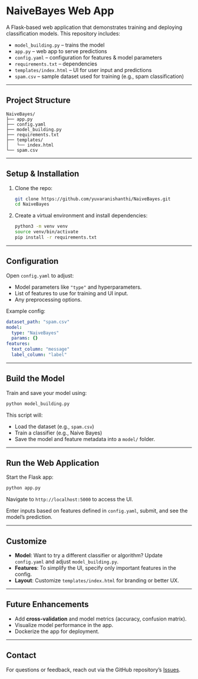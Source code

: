 # NaiveBayes Web App

A Flask-based web application that demonstrates training and deploying classification models. This repository includes:

- `model_building.py` – trains the model
- `app.py` – web app to serve predictions
- `config.yaml` – configuration for features & model parameters
- `requirements.txt` – dependencies
- `templates/index.html` – UI for user input and predictions
- `spam.csv` – sample dataset used for training (e.g., spam classification)

---

## Project Structure

```
NaiveBayes/
├── app.py
├── config.yaml
├── model_building.py
├── requirements.txt
├── templates/
│   └── index.html
└── spam.csv
```

---

## Setup & Installation

1. Clone the repo:
   ```bash
   git clone https://github.com/yuvaranishanthi/NaiveBayes.git
   cd NaiveBayes
   ```

2. Create a virtual environment and install dependencies:
   ```bash
   python3 -m venv venv
   source venv/bin/activate
   pip install -r requirements.txt
   ```

---

## Configuration

Open `config.yaml` to adjust:
- Model parameters like `"type"` and hyperparameters.
- List of features to use for training and UI input.
- Any preprocessing options.

Example config:
```yaml
dataset_path: "spam.csv"
model:
  type: "NaiveBayes"
  params: {}
features:
  text_column: "message"
  label_column: "label"
```

---

## Build the Model

Train and save your model using:

```bash
python model_building.py
```

This script will:
- Load the dataset (e.g., `spam.csv`)
- Train a classifier (e.g., Naive Bayes)
- Save the model and feature metadata into a `model/` folder.

---

## Run the Web Application

Start the Flask app:

```bash
python app.py
```

Navigate to `http://localhost:5000` to access the UI.

Enter inputs based on features defined in `config.yaml`, submit, and see the model’s prediction.

---

## Customize

- **Model**: Want to try a different classifier or algorithm? Update `config.yaml` and adjust `model_building.py`.
- **Features**: To simplify the UI, specify only important features in the config.
- **Layout**: Customize `templates/index.html` for branding or better UX.

---

## Future Enhancements

- Add **cross-validation** and model metrics (accuracy, confusion matrix).
- Visualize model performance in the app.
- Dockerize the app for deployment.

---

## Contact

For questions or feedback, reach out via the GitHub repository’s [Issues](https://github.com/yuvaranishanthi/NaiveBayes/issues).
